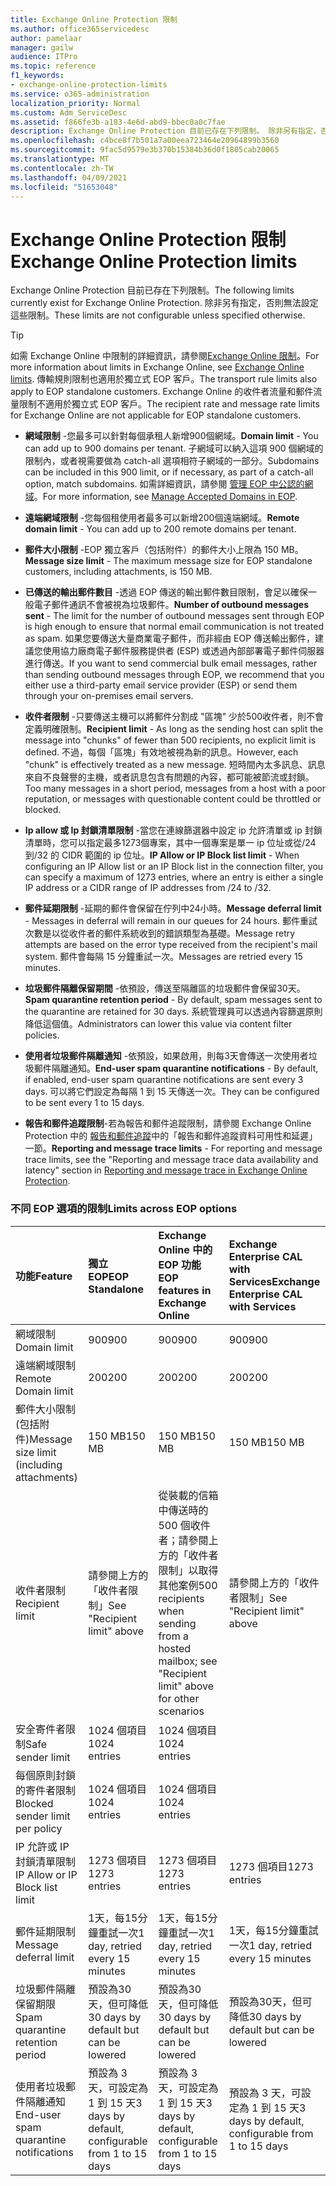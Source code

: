 ```yaml
---
title: Exchange Online Protection 限制
ms.author: office365servicedesc
author: pamelaar
manager: gailw
audience: ITPro
ms.topic: reference
f1_keywords:
- exchange-online-protection-limits
ms.service: o365-administration
localization_priority: Normal
ms.custom: Adm_ServiceDesc
ms.assetid: f866fe3b-a183-4e6d-abd9-bbec0a0c7fae
description: Exchange Online Protection 目前已存在下列限制。 除非另有指定，否則無法設定這些限制。
ms.openlocfilehash: c4bce8f7b501a7a00eea723464e20964899b3560
ms.sourcegitcommit: 9fac5d9579e3b370b15384b36d0f1805cab20065
ms.translationtype: MT
ms.contentlocale: zh-TW
ms.lasthandoff: 04/09/2021
ms.locfileid: "51653048"
---
```

# <a name="exchange-online-protection-limits"></a><span data-ttu-id="8f620-104">Exchange Online Protection 限制</span><span class="sxs-lookup"><span data-stu-id="8f620-104">Exchange Online Protection limits</span></span>

<span data-ttu-id="8f620-105">Exchange Online Protection 目前已存在下列限制。</span><span class="sxs-lookup"><span data-stu-id="8f620-105">The following limits currently exist for Exchange Online Protection.</span></span> <span data-ttu-id="8f620-106">除非另有指定，否則無法設定這些限制。</span><span class="sxs-lookup"><span data-stu-id="8f620-106">These limits are not configurable unless specified otherwise.</span></span> 
  
> [!TIP]
> <span data-ttu-id="8f620-107">如需 Exchange Online 中限制的詳細資訊，請參閱[Exchange Online 限制](../exchange-online-service-description/exchange-online-limits.md)。</span><span class="sxs-lookup"><span data-stu-id="8f620-107">For more information about limits in Exchange Online, see [Exchange Online limits](../exchange-online-service-description/exchange-online-limits.md).</span></span> <span data-ttu-id="8f620-108">傳輸規則限制也適用於獨立式 EOP 客戶。</span><span class="sxs-lookup"><span data-stu-id="8f620-108">The transport rule limits also apply to EOP standalone customers.</span></span> <span data-ttu-id="8f620-109">Exchange Online 的收件者流量和郵件流量限制不適用於獨立式 EOP 客戶。</span><span class="sxs-lookup"><span data-stu-id="8f620-109">The recipient rate and message rate limits for Exchange Online are not applicable for EOP standalone customers.</span></span> 
  
- <span data-ttu-id="8f620-110">**網域限制** -您最多可以針對每個承租人新增900個網域。</span><span class="sxs-lookup"><span data-stu-id="8f620-110">**Domain limit** - You can add up to 900 domains per tenant.</span></span> <span data-ttu-id="8f620-111">子網域可以納入這項 900 個網域的限制內，或者視需要做為 catch-all 選項相符子網域的一部分。</span><span class="sxs-lookup"><span data-stu-id="8f620-111">Subdomains can be included in this 900 limit, or if necessary, as part of a catch-all option, match subdomains.</span></span> <span data-ttu-id="8f620-112">如需詳細資訊，請參閱 [管理 EOP 中公認的網域](/microsoft-365/security/office-365-security/exchange-online-protection-overview)。</span><span class="sxs-lookup"><span data-stu-id="8f620-112">For more information, see [Manage Accepted Domains in EOP](/microsoft-365/security/office-365-security/exchange-online-protection-overview).</span></span>

- <span data-ttu-id="8f620-113">**遠端網域限制** -您每個租使用者最多可以新增200個遠端網域。</span><span class="sxs-lookup"><span data-stu-id="8f620-113">**Remote domain limit** - You can add up to 200 remote domains per tenant.</span></span>
    
- <span data-ttu-id="8f620-114">**郵件大小限制** -EOP 獨立客戶（包括附件）的郵件大小上限為 150 MB。</span><span class="sxs-lookup"><span data-stu-id="8f620-114">**Message size limit** - The maximum message size for EOP standalone customers, including attachments, is 150 MB.</span></span> 
    
- <span data-ttu-id="8f620-115">**已傳送的輸出郵件數目** -透過 EOP 傳送的輸出郵件數目限制，會足以確保一般電子郵件通訊不會被視為垃圾郵件。</span><span class="sxs-lookup"><span data-stu-id="8f620-115">**Number of outbound messages sent** - The limit for the number of outbound messages sent through EOP is high enough to ensure that normal email communication is not treated as spam.</span></span> <span data-ttu-id="8f620-116">如果您要傳送大量商業電子郵件，而非經由 EOP 傳送輸出郵件，建議您使用協力廠商電子郵件服務提供者 (ESP) 或透過內部部署電子郵件伺服器進行傳送。</span><span class="sxs-lookup"><span data-stu-id="8f620-116">If you want to send commercial bulk email messages, rather than sending outbound messages through EOP, we recommend that you either use a third-party email service provider (ESP) or send them through your on-premises email servers.</span></span> 
    
- <span data-ttu-id="8f620-117">**收件者限制** -只要傳送主機可以將郵件分割成 "區塊" 少於500收件者，則不會定義明確限制。</span><span class="sxs-lookup"><span data-stu-id="8f620-117">**Recipient limit** - As long as the sending host can split the message into "chunks" of fewer than 500 recipients, no explicit limit is defined.</span></span> <span data-ttu-id="8f620-118">不過，每個「區塊」有效地被視為新的訊息。</span><span class="sxs-lookup"><span data-stu-id="8f620-118">However, each "chunk" is effectively treated as a new message.</span></span> <span data-ttu-id="8f620-119">短時間內太多訊息、訊息來自不良聲譽的主機，或者訊息包含有問題的內容，都可能被節流或封鎖。</span><span class="sxs-lookup"><span data-stu-id="8f620-119">Too many messages in a short period, messages from a host with a poor reputation, or messages with questionable content could be throttled or blocked.</span></span> 
    
- <span data-ttu-id="8f620-120">**Ip allow 或 Ip 封鎖清單限制** -當您在連線篩選器中設定 ip 允許清單或 ip 封鎖清單時，您可以指定最多1273個專案，其中一個專案是單一 ip 位址或從/24 到/32 的 CIDR 範圍的 ip 位址。</span><span class="sxs-lookup"><span data-stu-id="8f620-120">**IP Allow or IP Block list limit** - When configuring an IP Allow list or an IP Block list in the connection filter, you can specify a maximum of 1273 entries, where an entry is either a single IP address or a CIDR range of IP addresses from /24 to /32.</span></span> 
    
- <span data-ttu-id="8f620-121">**郵件延期限制** -延期的郵件會保留在佇列中24小時。</span><span class="sxs-lookup"><span data-stu-id="8f620-121">**Message deferral limit** - Messages in deferral will remain in our queues for 24 hours.</span></span> <span data-ttu-id="8f620-122">郵件重試次數是以從收件者的郵件系統收到的錯誤類型為基礎。</span><span class="sxs-lookup"><span data-stu-id="8f620-122">Message retry attempts are based on the error type received from the recipient's mail system.</span></span> <span data-ttu-id="8f620-123">郵件會每隔 15 分鐘重試一次。</span><span class="sxs-lookup"><span data-stu-id="8f620-123">Messages are retried every 15 minutes.</span></span> 
    
- <span data-ttu-id="8f620-124">**垃圾郵件隔離保留期間** -依預設，傳送至隔離區的垃圾郵件會保留30天。</span><span class="sxs-lookup"><span data-stu-id="8f620-124">**Spam quarantine retention period** - By default, spam messages sent to the quarantine are retained for 30 days.</span></span> <span data-ttu-id="8f620-125">系統管理員可以透過內容篩選原則降低這個值。</span><span class="sxs-lookup"><span data-stu-id="8f620-125">Administrators can lower this value via content filter policies.</span></span> 
    
- <span data-ttu-id="8f620-126">**使用者垃圾郵件隔離通知** -依預設，如果啟用，則每3天會傳送一次使用者垃圾郵件隔離通知。</span><span class="sxs-lookup"><span data-stu-id="8f620-126">**End-user spam quarantine notifications** - By default, if enabled, end-user spam quarantine notifications are sent every 3 days.</span></span> <span data-ttu-id="8f620-127">可以將它們設定為每隔 1 到 15 天傳送一次。</span><span class="sxs-lookup"><span data-stu-id="8f620-127">They can be configured to be sent every 1 to 15 days.</span></span> 
    
- <span data-ttu-id="8f620-128">**報告和郵件追蹤限制**-若為報告和郵件追蹤限制，請參閱 Exchange Online Protection 中的 [報告和郵件追蹤](/microsoft-365/security/office-365-security/reporting-and-message-trace-in-exchange-online-protection)中的「報告和郵件追蹤資料可用性和延遲」一節。</span><span class="sxs-lookup"><span data-stu-id="8f620-128">**Reporting and message trace limits** - For reporting and message trace limits, see the "Reporting and message trace data availability and latency" section in [Reporting and message trace in Exchange Online Protection](/microsoft-365/security/office-365-security/reporting-and-message-trace-in-exchange-online-protection).</span></span>
    
### <a name="limits-across-eop-options"></a><span data-ttu-id="8f620-129">不同 EOP 選項的限制</span><span class="sxs-lookup"><span data-stu-id="8f620-129">Limits across EOP options</span></span>

| <span data-ttu-id="8f620-130">功能</span><span class="sxs-lookup"><span data-stu-id="8f620-130">Feature</span></span> | <span data-ttu-id="8f620-131">獨立 EOP</span><span class="sxs-lookup"><span data-stu-id="8f620-131">EOP Standalone</span></span> | <span data-ttu-id="8f620-132">Exchange Online 中的 EOP 功能</span><span class="sxs-lookup"><span data-stu-id="8f620-132">EOP features in Exchange Online</span></span> | <span data-ttu-id="8f620-133">Exchange Enterprise CAL with Services</span><span class="sxs-lookup"><span data-stu-id="8f620-133">Exchange Enterprise CAL with Services</span></span> |
|:-----|:-----|:-----|:-----|
|<span data-ttu-id="8f620-134">網域限制</span><span class="sxs-lookup"><span data-stu-id="8f620-134">Domain limit</span></span>  <br/> |<span data-ttu-id="8f620-135">900</span><span class="sxs-lookup"><span data-stu-id="8f620-135">900</span></span>  <br/> |<span data-ttu-id="8f620-136">900</span><span class="sxs-lookup"><span data-stu-id="8f620-136">900</span></span>  <br/> |<span data-ttu-id="8f620-137">900</span><span class="sxs-lookup"><span data-stu-id="8f620-137">900</span></span>  <br/> |
|<span data-ttu-id="8f620-138">遠端網域限制</span><span class="sxs-lookup"><span data-stu-id="8f620-138">Remote Domain limit</span></span>  <br/> |<span data-ttu-id="8f620-139">200</span><span class="sxs-lookup"><span data-stu-id="8f620-139">200</span></span>  <br/> |<span data-ttu-id="8f620-140">200</span><span class="sxs-lookup"><span data-stu-id="8f620-140">200</span></span>  <br/> |<span data-ttu-id="8f620-141">200</span><span class="sxs-lookup"><span data-stu-id="8f620-141">200</span></span>  <br/> |
|<span data-ttu-id="8f620-142">郵件大小限制 (包括附件)</span><span class="sxs-lookup"><span data-stu-id="8f620-142">Message size limit (including attachments)</span></span>  <br/> |<span data-ttu-id="8f620-143">150 MB</span><span class="sxs-lookup"><span data-stu-id="8f620-143">150 MB</span></span>  <br/> |<span data-ttu-id="8f620-144">150 MB</span><span class="sxs-lookup"><span data-stu-id="8f620-144">150 MB</span></span>  <br/> |<span data-ttu-id="8f620-145">150 MB</span><span class="sxs-lookup"><span data-stu-id="8f620-145">150 MB</span></span>  <br/> |
|<span data-ttu-id="8f620-146">收件者限制</span><span class="sxs-lookup"><span data-stu-id="8f620-146">Recipient limit</span></span>  <br/> |<span data-ttu-id="8f620-147">請參閱上方的「收件者限制」</span><span class="sxs-lookup"><span data-stu-id="8f620-147">See "Recipient limit" above</span></span>  <br/> |<span data-ttu-id="8f620-148">從裝載的信箱中傳送時的 500 個收件者；請參閱上方的「收件者限制」以取得其他案例</span><span class="sxs-lookup"><span data-stu-id="8f620-148">500 recipients when sending from a hosted mailbox; see "Recipient limit" above for other scenarios</span></span>  <br/> |<span data-ttu-id="8f620-149">請參閱上方的「收件者限制」</span><span class="sxs-lookup"><span data-stu-id="8f620-149">See "Recipient limit" above</span></span>  <br/> |
|<span data-ttu-id="8f620-150">安全寄件者限制</span><span class="sxs-lookup"><span data-stu-id="8f620-150">Safe sender limit</span></span>  <br/> |<span data-ttu-id="8f620-151">1024 個項目</span><span class="sxs-lookup"><span data-stu-id="8f620-151">1024 entries</span></span>  <br/> |<span data-ttu-id="8f620-152">1024 個項目</span><span class="sxs-lookup"><span data-stu-id="8f620-152">1024 entries</span></span>  <br/> ||
|<span data-ttu-id="8f620-153">每個原則封鎖的寄件者限制</span><span class="sxs-lookup"><span data-stu-id="8f620-153">Blocked sender limit per policy</span></span>  <br/> |<span data-ttu-id="8f620-154">1024 個項目</span><span class="sxs-lookup"><span data-stu-id="8f620-154">1024 entries</span></span>  <br/> |<span data-ttu-id="8f620-155">1024 個項目</span><span class="sxs-lookup"><span data-stu-id="8f620-155">1024 entries</span></span>  <br/> ||
|<span data-ttu-id="8f620-156">IP 允許或 IP 封鎖清單限制</span><span class="sxs-lookup"><span data-stu-id="8f620-156">IP Allow or IP Block list limit</span></span>  <br/> |<span data-ttu-id="8f620-157">1273 個項目</span><span class="sxs-lookup"><span data-stu-id="8f620-157">1273 entries</span></span>  <br/> |<span data-ttu-id="8f620-158">1273 個項目</span><span class="sxs-lookup"><span data-stu-id="8f620-158">1273 entries</span></span>  <br/> |<span data-ttu-id="8f620-159">1273 個項目</span><span class="sxs-lookup"><span data-stu-id="8f620-159">1273 entries</span></span>  <br/> |
|<span data-ttu-id="8f620-160">郵件延期限制</span><span class="sxs-lookup"><span data-stu-id="8f620-160">Message deferral limit</span></span>  <br/> |<span data-ttu-id="8f620-161">1天，每15分鐘重試一次</span><span class="sxs-lookup"><span data-stu-id="8f620-161">1 day, retried every 15 minutes</span></span>  <br/> |<span data-ttu-id="8f620-162">1天，每15分鐘重試一次</span><span class="sxs-lookup"><span data-stu-id="8f620-162">1 day, retried every 15 minutes</span></span>  <br/> |<span data-ttu-id="8f620-163">1天，每15分鐘重試一次</span><span class="sxs-lookup"><span data-stu-id="8f620-163">1 day, retried every 15 minutes</span></span>  <br/> |
|<span data-ttu-id="8f620-164">垃圾郵件隔離保留期限</span><span class="sxs-lookup"><span data-stu-id="8f620-164">Spam quarantine retention period</span></span>  <br/> |<span data-ttu-id="8f620-165">預設為30天，但可降低</span><span class="sxs-lookup"><span data-stu-id="8f620-165">30 days by default but can be lowered</span></span>  <br/> |<span data-ttu-id="8f620-166">預設為30天，但可降低</span><span class="sxs-lookup"><span data-stu-id="8f620-166">30 days by default but can be lowered</span></span>  <br/> |<span data-ttu-id="8f620-167">預設為30天，但可降低</span><span class="sxs-lookup"><span data-stu-id="8f620-167">30 days by default but can be lowered</span></span>  <br/> |
|<span data-ttu-id="8f620-168">使用者垃圾郵件隔離通知</span><span class="sxs-lookup"><span data-stu-id="8f620-168">End-user spam quarantine notifications</span></span>  <br/> |<span data-ttu-id="8f620-169">預設為 3 天，可設定為 1 到 15 天</span><span class="sxs-lookup"><span data-stu-id="8f620-169">3 days by default, configurable from 1 to 15 days</span></span>  <br/> |<span data-ttu-id="8f620-170">預設為 3 天，可設定為 1 到 15 天</span><span class="sxs-lookup"><span data-stu-id="8f620-170">3 days by default, configurable from 1 to 15 days</span></span>  <br/> |<span data-ttu-id="8f620-171">預設為 3 天，可設定為 1 到 15 天</span><span class="sxs-lookup"><span data-stu-id="8f620-171">3 days by default, configurable from 1 to 15 days</span></span>  <br/> |
